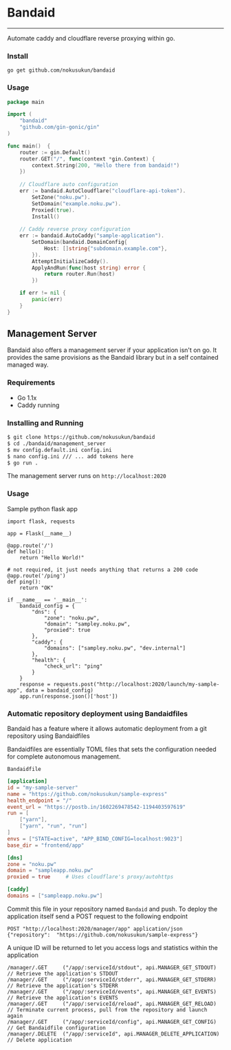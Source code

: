 # Bandaid
---
Automate caddy and cloudflare reverse proxying within go.

### Install
`go get github.com/nokusukun/bandaid`

### Usage
```go
package main

import (
	"bandaid"
	"github.com/gin-gonic/gin"
)

func main()  {
	router := gin.Default()
	router.GET("/", func(context *gin.Context) {
		context.String(200, "Hello there from bandaid!")
	})
	
    // Cloudflare auto configuration
    err := bandaid.AutoCloudflare("cloudflare-api-token").
		SetZone("noku.pw").
		SetDomain("example.noku.pw").
		Proxied(true).
		Install()
    
    // Caddy reverse proxy configuration
	err := bandaid.AutoCaddy("sample-application").
		SetDomain(bandaid.DomainConfig{
			Host: []string{"subdomain.example.com"},
		}).
		AttemptInitializeCaddy().
		ApplyAndRun(func(host string) error {
			return router.Run(host)
		})

	if err != nil {
		panic(err)
	}
}
```


## Management Server
Bandaid also offers a management server if your application isn't on go. It provides the same 
provisions as the Bandaid library but in a self contained managed way.

### Requirements
* Go 1.1x
* Caddy running

### Installing and Running
```bash
$ git clone https://github.com/nokusukun/bandaid
$ cd ./bandaid/management_server
$ mv config.default.ini config.ini
$ nano config.ini /// ... add tokens here
$ go run .
```
The management server runs on `http://localhost:2020`

### Usage
Sample python flask app
```python3
import flask, requests

app = Flask(__name__)

@app.route('/')
def hello():
    return "Hello World!"

# not required, it just needs anything that returns a 200 code
@app.route('/ping')
def ping():
    return "OK"

if __name__ == '__main__':
    bandaid_config = {
        "dns": {
            "zone": "noku.pw",
            "domain": "sampley.noku.pw",
            "proxied": true
        },
        "caddy": {
            "domains": ["sampley.noku.pw", "dev.internal"]
        },
        "health": {
            "check_url": "ping"
        }
    }
    response = requests.post("http://localhost:2020/launch/my-sample-app", data = bandaid_config)
    app.run(response.json()['host'])
```


### Automatic repository deployment using Bandaidfiles
Bandaid has a feature where it allows automatic deployment from a git repository using Bandaidfiles

Bandaidfiles are essentially TOML files that sets the configuration needed for complete autonomous management.

`Bandaidfile`
```toml
[application]
id = "my-sample-server"
name = "https://github.com/nokusukun/sample-express"
health_endpoint = "/"
event_url = "https://postb.in/1602269478542-1194403597619"
run = [
    ["yarn"], 
    ["yarn", "run", "run"]
]
envs = ["STATE=active", "APP_BIND_CONFIG=localhost:9023"]
base_dir = "frontend/app"

[dns]
zone = "noku.pw"
domain = "sampleapp.noku.pw"
proxied = true     # Uses cloudflare's proxy/autohttps

[caddy]
domains = ["sampleapp.noku.pw"]
```

Commit this file in your repository named `Bandaid` and push. To deploy the application itself send a POST request to the following endpoint
```
POST "http://localhost:2020/manager/app" application/json {"repository":  "https://github.com/nokusukun/sample-express"} 
```
A unique ID will be returned to let you access logs and statistics within the application
```
/manager/.GET     ("/app/:serviceId/stdout", api.MANAGER_GET_STDOUT) // Retrieve the application's STDOUT
/manager/.GET     ("/app/:serviceId/stderr", api.MANAGER_GET_STDERR) // Retrieve the application's STDERR
/manager/.GET     ("/app/:serviceId/events", api.MANAGER_GET_EVENTS) // Retrieve the application's EVENTS
/manager/.GET     ("/app/:serviceId/reload", api.MANAGER_GET_RELOAD) // Terminate current process, pull from the repository and launch again
/manager/.GET     ("/app/:serviceId/config", api.MANAGER_GET_CONFIG) // Get Bandaidfile configuration
/manager/.DELETE  ("/app/:serviceId", api.MANAGER_DELETE_APPLICATION) // Delete application
```